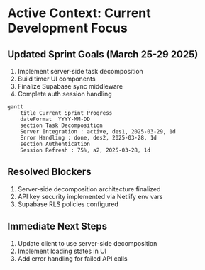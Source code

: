 # Active Context: Current Development Focus

## Updated Sprint Goals (March 25-29 2025)

1. Implement server-side task decomposition
2. Build timer UI components
3. Finalize Supabase sync middleware
4. Complete auth session handling

```mermaid
gantt
    title Current Sprint Progress
    dateFormat  YYYY-MM-DD
    section Task Decomposition
    Server Integration : active, des1, 2025-03-29, 1d
    Error Handling : done, des2, 2025-03-28, 1d
    section Authentication
    Session Refresh : 75%, a2, 2025-03-28, 1d
```

## Resolved Blockers

1. Server-side decomposition architecture finalized
2. API key security implemented via Netlify env vars
3. Supabase RLS policies configured

## Immediate Next Steps

1. Update client to use server-side decomposition
2. Implement loading states in UI
3. Add error handling for failed API calls

